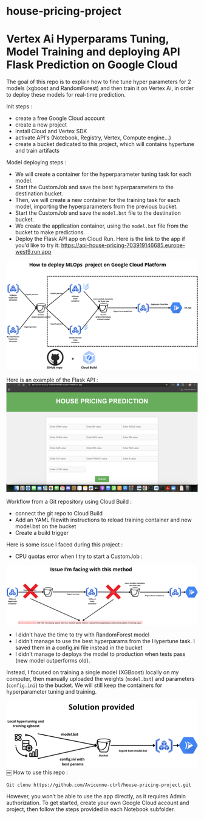 # house-pricing-project

# Vertex Ai Hyperparams Tuning, Model Training and deploying API Flask Prediction on Google Cloud

The goal of this repo is to explain how to fine tune hyper parameters for 2 models (xgboost and RandomForest) and then train it on Vertex Ai, in order to deploy these models for real-time prediction.

Init steps :
- create a free Google Cloud account
- create a new project
- install Cloud and Vertex SDK
- activate API's (Notebook, Registry, Vertex, Compute engine...)
- create a bucket dedicated to this project, which will contains hypertune and train artifacts 

Model deploying steps :  
- We will create a container for the hyperparameter tuning task for each model.
- Start the CustomJob and save the best hyperparameters to the destination bucket.
- Then, we will create a new container for the training task for each model, importing the hyperparameters from the previous bucket.
- Start the CustomJob and save the ```model.bst``` file to the destination bucket.
- We create the application container, using the ```model.bst``` file from the bucket to make predictions.
- Deploy the Flask API app on Cloud Run. Here is the link to the app if you’d like to try it: https://api-house-pricing-703919146685.europe-west9.run.app

![First](images-readme/first-schema.png)

Here is an example of the Flask API :  
![API](images-readme/api-html.png)

Workflow from a Git repository using Cloud Build :  
- connect the git repo to Cloud Build
- Add an YAML filewith instructions to reload training container and new model.bst on the bucket
- Create a build trigger


Here is some issue I faced during this project :  

- CPU quotas error when I try to start a CustomJob : 

![Issue](images-readme/issue.png)

- I didn't have the time to try with RandomForest model
- I didn't manage to use the best hyperparams from the Hypertune task. I saved them in a config.ini file instead in the bucket
- I didn't manage to deploys the model to production when tests pass (new model outperforms old).  


Instead, I focused on training a single model (XGBoost) locally on my computer, then manually uploaded the weights (`model.bst`) and parameters (`config.ini`) to the bucket. We will still keep the containers for hyperparameter tuning and training.

![Issue](images-readme/solution.png)
￼
How to use this repo : 

```Git clone https://github.com/Avicenne-ctrl/house-pricing-project.git```

However, you won’t be able to use the app directly, as it requires Admin authorization. To get started, create your own Google Cloud account and project, then follow the steps provided in each Notebook subfolder.






